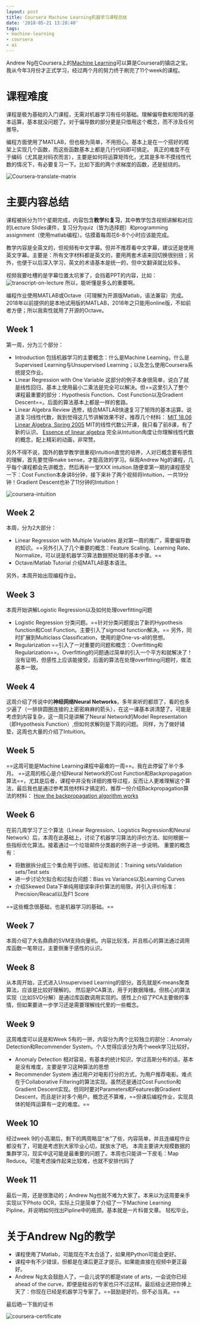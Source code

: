 ```yaml
---
layout: post
title: Coursera Machine Learning机器学习课程总结
date: '2018-05-21 13:28:40'
tags:
- machine-learning
- coursera
- ai
---
```


Andrew Ng在Coursera上的[Machine Learning](https://www.coursera.org/learn/machine-learning)可以算是Coursera的镇店之宝。我从今年3月份才正式学习，经过两个月的努力终于刷完了11个week的课程。

# 课程难度
课程是极为基础的入门课程，无需对机器学习有任何基础。理解偏导数和矩阵的基本运算，基本就没问题了。对于偏导数的部分更是只借用这个概念，而不涉及任何推导。

编程方面使用了MATLAB，但也极为简单，不用担心。基本上是在一个搭好的框架上实现几个函数，而这些函数基本上都是几行代码即可搞定。
真正的难度不在于编码（尤其是对码农而言），主要是如何将运算矩阵化，尤其是多年不摸线性代数的情况下，有必要复习一下。比如下面的两个求梯度的函数，还是挺绕的。

![Coursera-translate-matrix](/content/images/2018/05/Coursera-translate-matrix.png)

# 主要内容总结

课程被拆分为11个星期完成，内容包含**教学**和**复习**，其中教学包含视频讲解和对应的Lecture Slides课件，复习分为quiz（皆为选择题）和programming assignment（使用matlab编程）。估摸着每周花6-8个小时应该能完成。

教学内容是全英文的，但视频有中文字幕。但并不推荐看中文字幕，建议还是使用英文字幕。主要是：所有文字材料都是英文的，要用两套术语来回切换很别扭；另外，也便于以后深入学习，英文的术语基本是统一的，但中文翻译就比较多。

视频我要吐槽的是字幕位置太坑爹了，会挡着PPT的内容，比如：
![transcript-on-lecture](/content/images/2018/05/transcript-on-lecture.png)
所以，能听懂是多么的重要啊。

编程作业使用MATLAB或Octave（可理解为开源版Matlab，语法兼容）完成。2018年以前提供的是本地试用版的MATLAB，2018年之只能用online版，不如前者方便；所以我索性就用了开源的Octave。

## Week 1
第一周，分为三个部分：
* Introduction
包括机器学习的主要概念：什么是Machine Learning，什么是Supervised Learning与Unsupervised Learning；以及怎么使用Coursera系统提交作业。
* Linear Regression with One Variable
这部分的例子本身很简单，说白了就是线性回归，基本上使用最小二乘法是完全可以解决。但==这里引入了整个课程最重要的部分：Hypothesis Function、Cost Function以及Gradient Descent==。后面的算法基本上都是一样的套路。
* Linear Algebra Review
选修，结合MATLAB快速复习了矩阵的基本运算。说道复习线性代数，我到觉得这几节讲解效果不好，推荐几个材料：
[MIT 18.06 Linear Algebra, Spring 2005](https://www.youtube.com/watch?v=ZK3O402wf1c&list=PLE7DDD91010BC51F8) MIT的线性代数公开课，我只看了前8课，有了新的认识。
[Essence of linear algebra](https://www.youtube.com/watch?v=kjBOesZCoqc&index=2&list=PLZHQObOWTQDPD3MizzM2xVFitgF8hE_ab&t=0s) 完全从Intuition角度让你理解线性代数的概念，配上精彩的动画，非常赞。

另外不得不说，国外的数学教学很重视Intuition直觉的培养，人对已概念要有感性的理解，首先要觉得make sense，才能高效的学习。纵观Andrew Ng的课程，几乎每个课程都会先讲概念，然后再补一堂XXX intuition.随便拿第一期的课程感受一下：Cost Function本身讲8分钟，接下来补了两个视频将Intuition，一共19分钟！Gradient Descent也补了11分钟的Intuition！

![coursera-intuition](/content/images/2018/05/coursera-intuition.png)

## Week 2
本周，分为2大部分：
* Linear Regression with Multiple Variables
是对第一周的推广，需要偏导数的知识。==另外引入了几个重要的概念：Feature Scaling、Learning Rate、Normalize，可以说是机器学习算法数据预处理的基本步骤。==
* Octave/Matlab Tutorial
介绍MATLAB基本语法。

另外，本周开始出现编程作业。

## Week 3
本周开始讲解Logistic Regression以及如何处理overfitting问题
* Logistic Regression
分类问题。==针对分类问题提出了新的Hypothesis function和Cost Function。主要引入了sigmoid function解决。==
另外，同时扩展到Multiclass Classification，使用的是One-vs-all的思想。
* Regularization
==引入了一对重要的问题和概念：Overfitting和Regularization==。Overfitting的问题通过简单的引入一个平方和就解决了！没有证明，但感性上应该能接受。后面的算法在处理overfitting问题时，做法基本一致。

## Week 4
这周介绍了传说中的**神经网络Neural Networks**，多年来听的都烦了，看的也多少遍了（一排排圆圈连接的上密密麻麻的箭头），在这一课基本讲清楚了。可能是考虑到内容复杂，这一周只是讲解了Neural Network的Model Representation（即Hypothesis Function）,但如何求解则是下周的问题。
同样，为了做好铺垫，这周也大量的介绍了Intuition。

## Week 5
==这周可能是Machine Learning课程中最难的一周==。我在此停留了半个多月。
==这周的核心是介绍Neural Network的Cost Function和Backpropagation算法==，尤其是后者，课程中并没有详细的推导过程，反而让人更难理解这个算法，最后我也是通过参考其他材料才搞定的，推荐一份介绍Backpropagation算法的材料：
[How the backpropagation algorithm works](http://http://neuralnetworksanddeeplearning.com/chap2.html)

## Week 6
在前几周学习了三个算法（Linear Regression、Logistics Regression和Neural Network）后，本周在此基础上，讨论了机器学习算法的评价方法、如何根据一些指标优化算法。接着通过一个垃圾邮件分类器的例子进一步说明。
重要的概念有：
* 将数据拆分成三个集合用于训练、验证和测试：Training sets/Validation sets/Test sets
* 进一步讨论欠拟合和过拟合问题：Bias vs Variance以及Learning Curves
* 介绍Skewed Data下单纯用错误率评价算法的局限，并引入评价标准：Precision/Reacall以及F1 Score

==这些概念很基础，也是机器学习的基础。==

## Week 7
本周介绍了大名鼎鼎的SVM支持向量机。内容比较浅，并且核心的算法通过调用库函数一笔带过，主要侧重于感性的认识。

## Week 8
从本周开始，正式进入Unsupervised Learning的部分。首先就是K-means聚类算法，应该是比较好理解的。
然后是PCA算法，用于对数据降维。但核心的算法实现（比如SVD分解）是通过库函数调用实现的。感性上介绍了PCA主要做的事情，但如果要进一步学习还是需要理解线代里的一些概念。

## Week 9
这周难度可以说是和Week 5有的一拼，内容分为两个比较独立的部分：Anomaly Detection和Recommender System。个人觉得应该分为两个week学习比较好。
* Anomaly Detection
相对容易，有基本的统计知识，学过高斯分布的话，基本是没有难度，主要是学习这种算法的思想
* Recommender System
通过用户对电影打分的方式，为用户推荐电影。难点在于Collaborative Filtering的算法实现。虽然还是通过Cost Function和Gradient Descent实现。但同时要对Parameters和Features做Gradient Descent，而且是针对多个用户。概念还不算难，==但课后编程作业，实现具体的矩阵运算有一定的难度。==

## Week 10
经过week 9的小高潮后，剩下的两周略显“水”了些，内容简单，并且连编程作业都没有了，可能是考虑到大家毕业心切，就放水了吧。
本周主要讲大规模数据的集群学习，现实中这可能是最重要的问题了。本周也只能讲一下皮毛：Map Reduce。可能考虑操作起来比较难，也就不安排代码了

## Week 11
最后一周，还是很激动的；Andrew Ng也就不难为大家了。本来以为这周要亲手实现以下Photo OCR，实际上只是简单了介绍了一下Machine Learning Pipline，并说明如何找出Pipline中的瓶颈。基本就是一片科普文章。
轻松毕业。

# 关于Andrew Ng的教学
* 课程使用了Matlab，可能现在不太合适了，如果用Python可能会更好。
* 课程中有不少错误，但都是在课后更正才提示。如果能直接在视频中更正最好。
* Andrew Ng太会鼓励人了，一会儿说学的都是state of arts，一会说你已经ahead of the curve，即便是硅谷的专家也只不过这样。最后结业还把你捧上天了：你现在已经是机器学习专家了。==鼓励是好的，但不必当真。==

最后晒一下我的证书

![coursera-certificate](/content/images/2018/05/coursera-certificate.jpeg)


